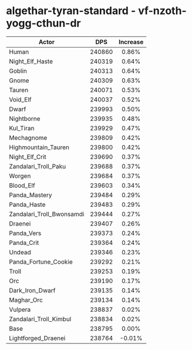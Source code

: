 # algethar-tyran-standard - vf-nzoth-yogg-cthun-dr
| Actor | DPS | Increase |
|---|:---:|:---:|
|Human|240860|0.86%|
|Night_Elf_Haste|240319|0.64%|
|Goblin|240313|0.64%|
|Gnome|240309|0.63%|
|Tauren|240071|0.53%|
|Void_Elf|240037|0.52%|
|Dwarf|239993|0.50%|
|Nightborne|239935|0.48%|
|Kul_Tiran|239929|0.47%|
|Mechagnome|239809|0.42%|
|Highmountain_Tauren|239800|0.42%|
|Night_Elf_Crit|239690|0.37%|
|Zandalari_Troll_Paku|239688|0.37%|
|Worgen|239684|0.37%|
|Blood_Elf|239603|0.34%|
|Panda_Mastery|239484|0.29%|
|Panda_Haste|239483|0.29%|
|Zandalari_Troll_Bwonsamdi|239444|0.27%|
|Draenei|239407|0.26%|
|Panda_Vers|239373|0.24%|
|Panda_Crit|239364|0.24%|
|Undead|239346|0.23%|
|Panda_Fortune_Cookie|239292|0.21%|
|Troll|239253|0.19%|
|Orc|239190|0.17%|
|Dark_Iron_Dwarf|239135|0.14%|
|Maghar_Orc|239134|0.14%|
|Vulpera|238837|0.02%|
|Zandalari_Troll_Kimbul|238834|0.02%|
|Base|238795|0.00%|
|Lightforged_Draenei|238764|-0.01%|
